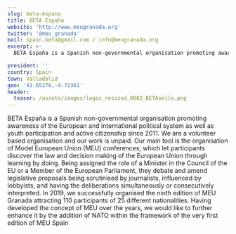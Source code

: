 ```yaml
---
slug: beta-espana
title: BETA España
website: 'http://www.meugranada.org'
twitter: '@meu_granada'
mail: spain.beta@gmail.com / info@meugranada.org
excerpt: >-
  BETA España is a Spanish non-governmental organisation promoting awareness of the European and international political system as well as youth participation and active citizenship since 2011. We are a volunteer based organisation and our work is unpaid. Our main tool is the organisation of Model European Union (MEU) conferences, which let participants discover the law and decision making of the European Union through learning by doing. Being assigned the role of a Minister in the Council of the EU or a Member of the European Parliament, they debate and amend legislative proposals being scrutinised by journalists, influenced by lobbyists, and having the deliberations simultaneously or consecutively interpreted. In 2019, we successfully organised the ninth edition of MEU Granada attracting 110 participants of 25 different nationalities. Having developed the concept of MEU over the years, we would like to further enhance it by the addition of NATO within the framework of the very first edition of MEU Spain

president: ''
country: Spain
town: Valladolid
geo: '41.65278,-4.72361'
header:
  teaser: /assets/images/logos_resized_0002_BETAsello.png
---
```

BETA España is a Spanish non-governmental organisation promoting awareness of the European and international political system as well as youth participation and active citizenship since 2011. We are a volunteer based organisation and our work is unpaid. Our main tool is the organisation of Model European Union (MEU) conferences, which let participants discover the law and decision making of the European Union through learning by doing. Being assigned the role of a Minister in the Council of the EU or a Member of the European Parliament, they debate and amend legislative proposals being scrutinised by journalists, influenced by lobbyists, and having the deliberations simultaneously or consecutively interpreted. In 2019, we successfully organised the ninth edition of MEU Granada attracting 110 participants of 25 different nationalities. Having developed the concept of MEU over the years, we would like to further enhance it by the addition of NATO within the framework of the very first edition of MEU Spain
